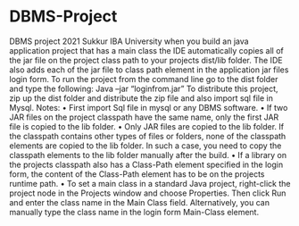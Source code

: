 # DBMS-Project
DBMS project 2021 Sukkur IBA University when you build an java application project that has a  main class the IDE automatically copies all of the jar file on the project class path to your projects dist/lib folder. The IDE also adds each of the jar file to class path element in the application jar files login form.
To run the project from the command line go to the dist folder and type the following:
Java –jar “loginfrom.jar”
 To distribute this project, zip up the dist folder and distribute the zip file and also import sql file in Mysql.
Notes:
•	First import Sql file in mysql or any DBMS software.
•	If two JAR files on the project classpath have the same name, only the first JAR file is copied to the lib folder.
•	Only JAR files are copied to the lib folder. If the classpath contains other types of files or folders, none of the classpath elements are copied to the lib folder. In such a case, you need to copy the classpath elements to the lib folder manually after the build.
•	If a library on the projects classpath also has a Class-Path element specified in the login form, the content of the Class-Path element has to be on the projects runtime path.
•	To set a main class in a standard Java project, right-click the project node in the Projects window and choose Properties. Then click Run and enter the class name in the Main Class field. Alternatively, you can manually type the class name in the login form Main-Class element.

